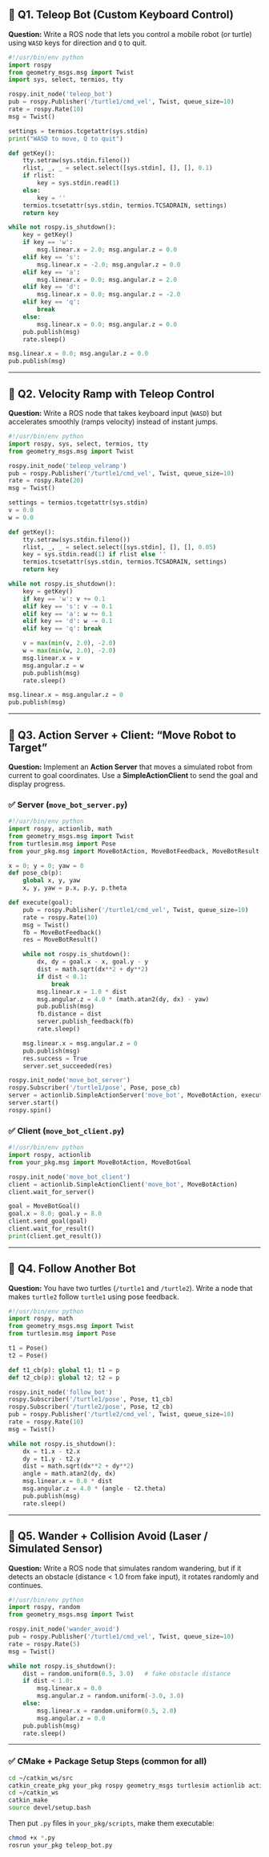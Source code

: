 ## 🧩 Q1. **Teleop Bot (Custom Keyboard Control)**

**Question:**
Write a ROS node that lets you control a mobile robot (or turtle) using `WASD` keys for direction and `Q` to quit.

```python
#!/usr/bin/env python
import rospy
from geometry_msgs.msg import Twist
import sys, select, termios, tty

rospy.init_node('teleop_bot')
pub = rospy.Publisher('/turtle1/cmd_vel', Twist, queue_size=10)
rate = rospy.Rate(10)
msg = Twist()

settings = termios.tcgetattr(sys.stdin)
print("WASD to move, Q to quit")

def getKey():
    tty.setraw(sys.stdin.fileno())
    rlist, _, _ = select.select([sys.stdin], [], [], 0.1)
    if rlist:
        key = sys.stdin.read(1)
    else:
        key = ''
    termios.tcsetattr(sys.stdin, termios.TCSADRAIN, settings)
    return key

while not rospy.is_shutdown():
    key = getKey()
    if key == 'w':
        msg.linear.x = 2.0; msg.angular.z = 0.0
    elif key == 's':
        msg.linear.x = -2.0; msg.angular.z = 0.0
    elif key == 'a':
        msg.linear.x = 0.0; msg.angular.z = 2.0
    elif key == 'd':
        msg.linear.x = 0.0; msg.angular.z = -2.0
    elif key == 'q':
        break
    else:
        msg.linear.x = 0.0; msg.angular.z = 0.0
    pub.publish(msg)
    rate.sleep()

msg.linear.x = 0.0; msg.angular.z = 0.0
pub.publish(msg)
```

---

## 🧩 Q2. **Velocity Ramp with Teleop Control**

**Question:**
Write a ROS node that takes keyboard input (`WASD`) but accelerates smoothly (ramps velocity) instead of instant jumps.

```python
#!/usr/bin/env python
import rospy, sys, select, termios, tty
from geometry_msgs.msg import Twist

rospy.init_node('teleop_velramp')
pub = rospy.Publisher('/turtle1/cmd_vel', Twist, queue_size=10)
rate = rospy.Rate(20)
msg = Twist()

settings = termios.tcgetattr(sys.stdin)
v = 0.0
w = 0.0

def getKey():
    tty.setraw(sys.stdin.fileno())
    rlist, _, _ = select.select([sys.stdin], [], [], 0.05)
    key = sys.stdin.read(1) if rlist else ''
    termios.tcsetattr(sys.stdin, termios.TCSADRAIN, settings)
    return key

while not rospy.is_shutdown():
    key = getKey()
    if key == 'w': v += 0.1
    elif key == 's': v -= 0.1
    elif key == 'a': w += 0.1
    elif key == 'd': w -= 0.1
    elif key == 'q': break

    v = max(min(v, 2.0), -2.0)
    w = max(min(w, 2.0), -2.0)
    msg.linear.x = v
    msg.angular.z = w
    pub.publish(msg)
    rate.sleep()

msg.linear.x = msg.angular.z = 0
pub.publish(msg)
```

---

## 🧩 Q3. **Action Server + Client: “Move Robot to Target”**

**Question:**
Implement an **Action Server** that moves a simulated robot from current to goal coordinates.
Use a **SimpleActionClient** to send the goal and display progress.

### ✅ Server (`move_bot_server.py`)

```python
#!/usr/bin/env python
import rospy, actionlib, math
from geometry_msgs.msg import Twist
from turtlesim.msg import Pose
from your_pkg.msg import MoveBotAction, MoveBotFeedback, MoveBotResult

x = 0; y = 0; yaw = 0
def pose_cb(p): 
    global x, y, yaw
    x, y, yaw = p.x, p.y, p.theta

def execute(goal):
    pub = rospy.Publisher('/turtle1/cmd_vel', Twist, queue_size=10)
    rate = rospy.Rate(10)
    msg = Twist()
    fb = MoveBotFeedback()
    res = MoveBotResult()

    while not rospy.is_shutdown():
        dx, dy = goal.x - x, goal.y - y
        dist = math.sqrt(dx**2 + dy**2)
        if dist < 0.1:
            break
        msg.linear.x = 1.0 * dist
        msg.angular.z = 4.0 * (math.atan2(dy, dx) - yaw)
        pub.publish(msg)
        fb.distance = dist
        server.publish_feedback(fb)
        rate.sleep()

    msg.linear.x = msg.angular.z = 0
    pub.publish(msg)
    res.success = True
    server.set_succeeded(res)

rospy.init_node('move_bot_server')
rospy.Subscriber('/turtle1/pose', Pose, pose_cb)
server = actionlib.SimpleActionServer('move_bot', MoveBotAction, execute, False)
server.start()
rospy.spin()
```

### ✅ Client (`move_bot_client.py`)

```python
#!/usr/bin/env python
import rospy, actionlib
from your_pkg.msg import MoveBotAction, MoveBotGoal

rospy.init_node('move_bot_client')
client = actionlib.SimpleActionClient('move_bot', MoveBotAction)
client.wait_for_server()

goal = MoveBotGoal()
goal.x = 8.0; goal.y = 8.0
client.send_goal(goal)
client.wait_for_result()
print(client.get_result())
```

---

## 🧩 Q4. **Follow Another Bot**

**Question:**
You have two turtles (`/turtle1` and `/turtle2`). Write a node that makes `turtle2` follow `turtle1` using pose feedback.

```python
#!/usr/bin/env python
import rospy, math
from geometry_msgs.msg import Twist
from turtlesim.msg import Pose

t1 = Pose()
t2 = Pose()

def t1_cb(p): global t1; t1 = p
def t2_cb(p): global t2; t2 = p

rospy.init_node('follow_bot')
rospy.Subscriber('/turtle1/pose', Pose, t1_cb)
rospy.Subscriber('/turtle2/pose', Pose, t2_cb)
pub = rospy.Publisher('/turtle2/cmd_vel', Twist, queue_size=10)
rate = rospy.Rate(10)
msg = Twist()

while not rospy.is_shutdown():
    dx = t1.x - t2.x
    dy = t1.y - t2.y
    dist = math.sqrt(dx**2 + dy**2)
    angle = math.atan2(dy, dx)
    msg.linear.x = 0.8 * dist
    msg.angular.z = 4.0 * (angle - t2.theta)
    pub.publish(msg)
    rate.sleep()
```

---

## 🧩 Q5. **Wander + Collision Avoid (Laser / Simulated Sensor)**

**Question:**
Write a ROS node that simulates random wandering, but if it detects an obstacle (distance < 1.0 from fake input), it rotates randomly and continues.

```python
#!/usr/bin/env python
import rospy, random
from geometry_msgs.msg import Twist

rospy.init_node('wander_avoid')
pub = rospy.Publisher('/turtle1/cmd_vel', Twist, queue_size=10)
rate = rospy.Rate(5)
msg = Twist()

while not rospy.is_shutdown():
    dist = random.uniform(0.5, 3.0)   # fake obstacle distance
    if dist < 1.0:
        msg.linear.x = 0.0
        msg.angular.z = random.uniform(-3.0, 3.0)
    else:
        msg.linear.x = random.uniform(0.5, 2.0)
        msg.angular.z = 0.0
    pub.publish(msg)
    rate.sleep()
```

---

### ✅ CMake + Package Setup Steps (common for all)

```bash
cd ~/catkin_ws/src
catkin_create_pkg your_pkg rospy geometry_msgs turtlesim actionlib actionlib_msgs
cd ~/catkin_ws
catkin_make
source devel/setup.bash
```

Then put `.py` files in `your_pkg/scripts`, make them executable:

```bash
chmod +x *.py
rosrun your_pkg teleop_bot.py
```

